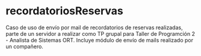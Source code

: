 # recordatoriosReservas

Caso de uso de envío por mail de recordatorios de reservas realizadas, parte de un servidor a realizar como TP grupal para Taller de Programción 2 - Analista de Sistemas ORT.
Incluye módulo de envío de mails realizado por un compañero.
